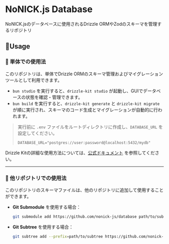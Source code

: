 ﻿# NoNICK.js Database
NoNICK.jsのデータベースに使用されるDrizzle ORMやZodのスキーマを管理するリポジトリ  

## 📑Usage

### 🔧 単体での使用法

このリポジトリは、単体でDrizzle ORMのスキーマ管理およびマイグレーションツールとして利用できます。

- `bun studio` を実行すると、`drizzle-kit studio` が起動し、GUIでデータベースの状態を確認・管理できます。
- `bun build` を実行すると、`drizzle-kit generate` と `drizzle-kit migrate` が順に実行され、スキーマのコード生成とマイグレーションが自動的に行われます。

> 実行前に `.env` ファイルをルートディレクトリに作成し、`DATABASE_URL` を設定してください。  
> ```
> DATABASE_URL="postgres://user:password@localhost:5432/mydb"
> ```

Drizzle Kitの詳細な使用方法については、[公式ドキュメント](https://orm.drizzle.team/docs/kit-overview) を参照してください。

---

### 🧩 他リポジトリでの使用法

このリポジトリのスキーマファイルは、他のリポジトリに追加して使用することができます。

- **Git Submodule** を使用する場合：
  ```bash
  git submodule add https://github.com/nonick-js/database path/to/submodule
  ```

- **Git Subtree** を使用する場合：
  ```bash
  git subtree add --prefix=path/to/subtree https://github.com/nonick-js/database main --squash
  ```
